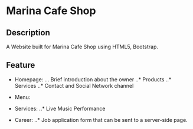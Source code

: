 # Marina Cafe Shop


## Description
A Website built for Marina Cafe Shop using HTML5, Bootstrap.


## Feature
* Homepage:
... Brief introduction about the owner
..* Products
..* Services
..* Contact and Social Network channel


* Menu:


* Services:
..* Live Music Performance


* Career:
..* Job application form that can be sent to a server-side page.


